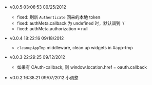 * v0.0.5 03:06:53 09/25/2012
  * fixed: 刷新 `Authenticate` 回来的本地 token
  * fixed: authMeta.callback 为 undefined 时，默认调到 '/'
  * fixed: authMeta.authorization = null

* v0.0.4 18:22:16 09/18/2012
  + `cleanupAppTmp` middleware, clean up widgets in #app-tmp

* v0.0.3 22:29:25 09/12/2012
  + 如果有 OAuth-callback, 则 window.location.href = oauth.callback

* v0.0.2 16:38:21 09/07/2012
  小调整
